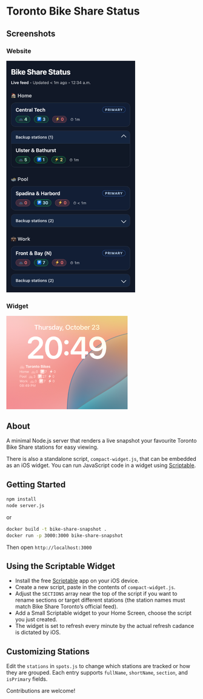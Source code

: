 # Toronto Bike Share Status

## Screenshots
### Website
<img src="website.png" alt="Mobile website view" width="340">

### Widget
<img src="widget.jpg" alt="Mobile widget view" width="320">

## About

A minimal Node.js server that renders a live snapshot your favourite Toronto Bike Share stations for easy viewing.

There is also a standalone script, `compact-widget.js`, that can be embedded as an iOS widget. You can run JavaScript code in a widget using [Scriptable](https://scriptable.app/).

## Getting Started

```sh
npm install
node server.js
```

or 

```sh
docker build -t bike-share-snapshot .
docker run -p 3000:3000 bike-share-snapshot
```

Then open `http://localhost:3000`

## Using the Scriptable Widget
- Install the free [Scriptable](https://scriptable.app/) app on your iOS device.
- Create a new script, paste in the contents of `compact-widget.js`.
- Adjust the `SECTIONS` array near the top of the script if you want to rename sections or target different stations (the station names must match Bike Share Toronto’s official feed).
- Add a Small Scriptable widget to your Home Screen, choose the script you just created.
- The widget is set to refresh every minute by the actual refresh cadance is dictated by iOS.

## Customizing Stations

Edit the `stations` in `spots.js` to change which stations are tracked or how they are grouped. Each entry supports `fullName`, `shortName`, `section`, and `isPrimary` fields.

Contributions are welcome!
